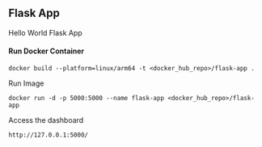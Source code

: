## Flask App
Hello World Flask App

#### Run Docker Container

```
docker build --platform=linux/arm64 -t <docker_hub_repo>/flask-app .
```

Run Image
```
docker run -d -p 5000:5000 --name flask-app <docker_hub_repo>/flask-app
```

Access the dashboard
```
http://127.0.0.1:5000/
```
